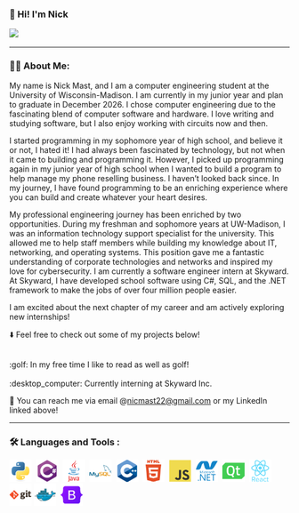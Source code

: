 ### 👋 Hi! I'm Nick


[![](https://img.shields.io/badge/LinkedIn-blue?style=for-the-badge&logo=linkedin&logoColor=white)](https://www.linkedin.com/in/nick-mast2026/)

---

### :technologist: About Me:
My name is Nick Mast, and I am a computer engineering student at the University of Wisconsin-Madison. I am currently in my junior year and plan to graduate in December 2026. I chose computer engineering due to the fascinating blend of computer software and hardware. I love writing and studying software, but I also enjoy working with circuits now and then.

I started programming in my sophomore year of high school, and believe it or not, I hated it! I had always been fascinated by technology, but not when it came to building and programming it. However, I picked up programming again in my junior year of high school when I wanted to build a program to help manage my phone reselling business. I haven’t looked back since. In my journey, I have found programming to be an enriching experience where you can build and create whatever your heart desires.

My professional engineering journey has been enriched by two opportunities. During my freshman and sophomore years at UW-Madison, I was an information technology support specialist for the university. This allowed me to help staff members while building my knowledge about IT, networking, and operating systems. This position gave me a fantastic understanding of corporate technologies and networks and inspired my love for cybersecurity. I am currently a software engineer intern at Skyward. At Skyward, I have developed school software using C#, SQL, and the .NET framework to make the jobs of over four million people easier.

I am excited about the next chapter of my career and am actively exploring new internships!

:arrow_down: Feel free to check out some of my projects below!

<br>
:golf: In my free time I like to read as well as golf!
</br>

<br>
:desktop_computer: Currently interning at Skyward Inc.

:envelope_with_arrow: You can reach me via email @nicmast22@gmail.com or my LinkedIn linked above!

---

### :hammer_and_wrench: Languages and Tools :

<div>
  <img src="https://github.com/devicons/devicon/blob/master/icons/python/python-original.svg" title="Python" alt="Python" width="40" height="40"/>&nbsp;
  <img src="https://github.com/devicons/devicon/blob/master/icons/csharp/csharp-original.svg" title="C#" alt="C#" width="40" height="40"/>&nbsp;
  <img src="https://github.com/devicons/devicon/blob/master/icons/java/java-original-wordmark.svg" title="Java" alt="Java" width="40" height="40"/>&nbsp;
  <img src="https://github.com/devicons/devicon/blob/master/icons/mysql/mysql-original-wordmark.svg" title="SQL" alt="SQL" width="40" height="40"/>&nbsp;
  <img src="https://github.com/devicons/devicon/blob/master/icons/cplusplus/cplusplus-original.svg" title="C++" alt="C++" width="40" height="40"/>&nbsp;
  <img src="https://github.com/devicons/devicon/blob/master/icons/html5/html5-plain-wordmark.svg" title="HTML" alt="HTML" width="40" height="40"/>&nbsp;
  <img src="https://github.com/devicons/devicon/blob/master/icons/javascript/javascript-original.svg" title="Javascript" alt="Javascript" width="40" height="40"/>&nbsp;
  <img src="https://github.com/devicons/devicon/blob/master/icons/dot-net/dot-net-plain-wordmark.svg" title=".NET" alt=".NET" width="40" height="40"/>&nbsp;
  <img src="https://github.com/devicons/devicon/blob/master/icons/qt/qt-original.svg" title="Qt" alt="Qt" width="40" height="40"/>&nbsp;
  <img src="https://github.com/devicons/devicon/blob/master/icons/react/react-original-wordmark.svg" title="React" alt="React" width="40" height="40"/>&nbsp;
  <img src="https://github.com/devicons/devicon/blob/master/icons/git/git-original-wordmark.svg" title="Git" **alt="Git" width="40" height="40"/>
  <img src="https://github.com/devicons/devicon/blob/master/icons/docker/docker-original.svg" title="Docker" alt="Docker" width="40" height="40"/>&nbsp;
  <img src="https://github.com/devicons/devicon/blob/master/icons/bootstrap/bootstrap-original.svg" title="Bootstrap" alt="Bootstrap" width="40" height="40"/>&nbsp;
</div>
